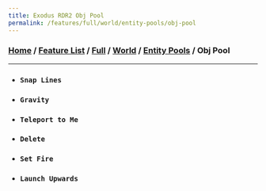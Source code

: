 ```yaml
---
title: Exodus RDR2 Obj Pool
permalink: /features/full/world/entity-pools/obj-pool
---
```

### [Home](/) / [Feature List](/features) / [Full](/features/full) / [World](/features/full/world) / [Entity Pools](/features/full/world/entity-pools) / Obj Pool
---
- ### `Snap Lines`
- ### `Gravity`
- ### `Teleport to Me`
- ### `Delete`
- ### `Set Fire`
- ### `Launch Upwards`

